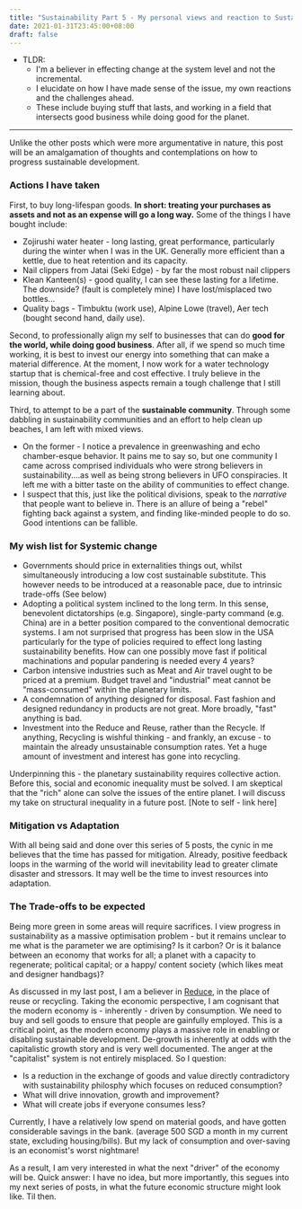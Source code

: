 ```yaml
---
title: "Sustainability Part 5 - My personal views and reaction to Sustainability"
date: 2021-01-31T23:45:00+08:00
draft: false
---
```


- TLDR: 
  - I'm a believer in effecting change at the system level and not the incremental.
  - I elucidate on how I have made sense of the issue, my own reactions and the challenges ahead.
  - These include buying stuff that lasts, and working in a field that intersects good business while doing good for the planet.

---

Unlike the other posts which were more argumentative in nature, this post will be an amalgamation of thoughts and contemplations on how to progress sustainable development.

### Actions I have taken

First, to buy long-lifespan goods. **In short: treating your purchases as assets and not as an expense will go a long way.** Some of the things I have bought include:

- Zojirushi water heater - long lasting, great performance, particularly during the winter when I was in the UK. Generally more efficient than a kettle, due to heat retention and its capacity.
- Nail clippers from Jatai (Seki Edge) - by far the most robust nail clippers 
- Klean Kanteen(s) - good quality, I can see these lasting for a lifetime. The downside? (fault is completely mine) I have lost/misplaced two bottles...
- Quality bags - Timbuktu (work use), Alpine Lowe (travel), Aer tech (bought second hand, daily use). 

Second, to professionally align my self to businesses that can do **good for the world, while doing good business**. After all, if we spend so much time working, it is best to invest our energy into something that can make a material difference. At the moment, I now work for a water technology startup that is chemical-free and cost effective. I truly believe in the mission, though the business aspects remain a tough challenge that I still learning about.

Third, to attempt to be a part of the **sustainable community**. Through some dabbling in sustainability communities and an effort to help clean up beaches, I am left with mixed views. 

- On the former - I notice a prevalence in greenwashing and echo chamber-esque behavior. It pains me to say so, but one community I came across comprised individuals who were strong believers in sustainability....as well as being strong believers in UFO conspiracies. It left me with a bitter taste on the ability of communities to effect change. 
- I suspect that this, just like the political divisions, speak to the *narrative* that people want to believe in. There is an allure of being a "rebel" fighting back against a system, and finding like-minded people to do so. Good intentions can be fallible. 

### My wish list for Systemic change

- Governments should price in externalities things out, whilst simultaneously introducing a low cost sustainable substitute. This however needs to be introduced at a reasonable pace, due to intrinsic trade-offs (See below)
- Adopting a political system inclined to the long term. In this sense, benevolent dictatorships (e.g. Singapore), single-party command (e.g. China) are in a better position compared to the conventional democratic systems. I am not surprised that progress has been slow in the USA particularly for the type of policies required to effect long lasting sustainability benefits. How can one possibly move fast if political machinations and popular pandering is needed every 4 years?
- Carbon intensive industries such as Meat and Air travel ought to be priced at a premium. Budget travel and "industrial" meat cannot be "mass-consumed" within the planetary limits.
- A condemnation of anything designed for disposal. Fast fashion and designed redundancy in products are not great. More broadly, "fast" anything is bad.
- Investment into the Reduce and Reuse, rather than the Recycle. If anything, Recycling is wishful thinking  - and frankly, an excuse - to maintain the already unsustainable consumption rates. Yet a huge amount of investment and interest has gone into recycling.  

Underpinning this - the planetary sustainability requires collective action. Before this, social and economic inequality must be solved. I am skeptical that the "rich" alone can solve the issues of the entire planet. I will discuss my take on structural inequality in a future post. [Note to self - link here]

### Mitigation vs Adaptation

With all being said and done over this series of 5 posts, the cynic in me believes that the time has passed for mitigation. Already, positive feedback loops in the warming of the world will inevitability lead to greater climate disaster and stressors. It may well be the time to invest resources into adaptation. 

### The Trade-offs to be expected

Being more green in some areas will require sacrifices. I view progress in sustainability as a massive optimisation problem - but it remains unclear to me what is the parameter we are optimising? Is it carbon? Or is it balance between an economy that works for all; a planet with a capacity to regenerate; political capital; or a happy/ content society (which likes meat and designer handbags)?

As discussed in my last post, I am a believer in <u>Reduce</u>, in the place of reuse or recycling. Taking the economic perspective, I am cognisant that the modern economy is - inherently - driven by consumption. We need to buy and sell goods to ensure that people are gainfully employed. This is a critical point, as the modern economy plays a massive role in enabling or disabling sustainable development. De-growth is inherently at odds with the capitalistic growth story and is very well documented. The anger at the "capitalist" system is not entirely misplaced. So I question:

- Is a reduction in the exchange of goods and value directly contradictory with sustainability philosphy which focuses on reduced consumption? 
- What will drive innovation, growth and improvement?
- What will create jobs if everyone consumes less?

Currently, I have a relatively low spend on material goods, and have gotten considerable savings in the bank. (average 500 SGD a month in my current state, excluding housing/bills). But my lack of consumption and over-saving is an economist's worst nightmare!

 As a result, I am very interested in what the next "driver" of the economy will be. Quick answer: I have no idea, but more importantly, this segues into my next series of posts, in what the future economic structure might look like. Til then.